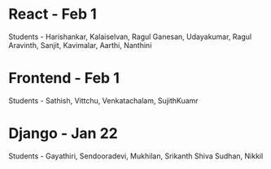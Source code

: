 # React - Feb 1

Students - Harishankar, Kalaiselvan, Ragul Ganesan, Udayakumar, Ragul Aravinth, Sanjit, Kavimalar, Aarthi, Nanthini

# Frontend - Feb 1

Students - Sathish, Vittchu, Venkatachalam, SujithKuamr

# Django - Jan 22

Students - Gayathiri, Sendooradevi, Mukhilan, Srikanth Shiva Sudhan, Nikkil